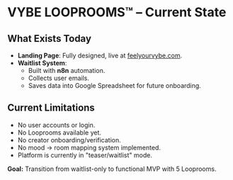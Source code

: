 # VYBE LOOPROOMS™ – Current State

## What Exists Today
- **Landing Page**: Fully designed, live at [feelyourvybe.com](https://feelyourvybe.com).
- **Waitlist System**:
  - Built with **n8n** automation.
  - Collects user emails.
  - Saves data into Google Spreadsheet for future onboarding.

## Current Limitations
- No user accounts or login.
- No Looprooms available yet.
- No creator onboarding/verification.
- No mood → room mapping system implemented.
- Platform is currently in "teaser/waitlist" mode.

**Goal:** Transition from waitlist-only to functional MVP with 5 Looprooms.
